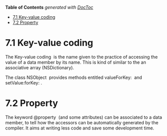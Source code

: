 <!-- START doctoc generated TOC please keep comment here to allow auto update -->
<!-- DON'T EDIT THIS SECTION, INSTEAD RE-RUN doctoc TO UPDATE -->
**Table of Contents**  *generated with [DocToc](https://github.com/thlorenz/doctoc)*

- [7.1 Key-value coding](#71-key-value-coding)
- [7.2 Property](#72-property)

<!-- END doctoc generated TOC please keep comment here to allow auto update -->

# 7.1 Key-value coding

The Key-value coding  is the name given to the practice of accessing the value of a data member by its name. This is kind of similar to the an associative array (NSDictionary).

The class NSObject  provides methods entitled valueForKey:  and setValue:forKey: .

# 7.2 Property

The keyword @property  (and some attributes) can be associated to a data member, to tell how the accessors can be automatically generated by the compiler. It aims at writing less code and save some development time.